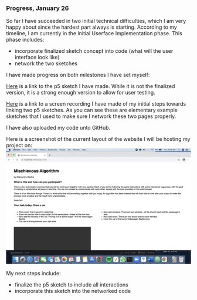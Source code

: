 ### Progress, January 26

So far I have succeeded in two initial technical difficulties, which I am very happy about since the hardest part always is starting. 
According to my timeline, I am currently in the Initial Userface Implementation phase. This phase includes:
- incorporate finalized sketch concept into code (what will the user interface look like)
- network the two sketches

I have made progress on both milestones I have set myself:


[Here](https://editor.p5js.org/am7625/sketches/LNeGD4ziq) is a link to the p5 sketch I have made. While it is not the finalized version,
it is a strong enough version to allow for user testing.


[Here](https://drive.google.com/file/d/1D6a9-6gmc2MNWzC6-Tfg2lQ2NVmnSLVH/view?usp=sharing) is a link to a screen recording I have made of my 
initial steps towards linking two p5 sketches. As you can see these are elementary example sketches that I used to make sure I network 
these two pages properly.

I have also uploaded my code unto GitHub.

Here is a screenshot of the current layout of the website I will be hosting my project on:
![browser instructions](/media/browser-introductions.png)


My next steps include:
- finalize the p5 sketch to include all interactions 
- incorporate this sketch into the networked code


